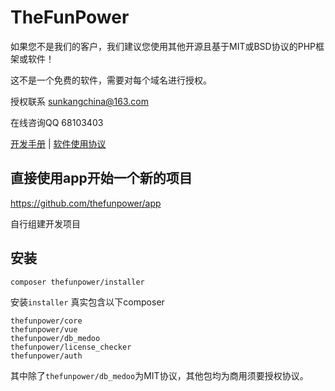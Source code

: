 # TheFunPower

如果您不是我们的客户，我们建议您使用其他开源且基于MIT或BSD协议的PHP框架或软件！

这不是一个免费的软件，需要对每个域名进行授权。

授权联系  sunkangchina@163.com 

在线咨询QQ 68103403

[开发手册](https://thefunpower.netlify.qihetaiji.com/guide/)  |  [软件使用协议](LICENSE.md) 



## 直接使用app开始一个新的项目

https://github.com/thefunpower/app

自行组建开发项目


## 安装
~~~
composer thefunpower/installer 
~~~

安装`installer`
真实包含以下composer

~~~
thefunpower/core 
thefunpower/vue 
thefunpower/db_medoo 
thefunpower/license_checker 
thefunpower/auth 
~~~

其中除了`thefunpower/db_medoo`为MIT协议，其他包均为商用须要授权协议。







